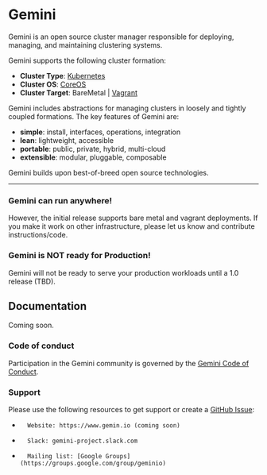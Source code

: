 # Gemini

Gemini is an open source cluster manager responsible for deploying, managing, and maintaining clustering systems.

Gemini supports the following cluster formation:

* **Cluster Type**: [Kubernetes](http://kubernetes.io/)
* **Cluster OS**: [CoreOS](https://coreos.com/)
* **Cluster Target**: BareMetal | [Vagrant](https://www.vagrantup.com/)

Gemini includes abstractions for managing clusters in loosely and tightly coupled formations. The key features of Gemini are:

* **simple**: install, interfaces, operations, integration
* **lean**: lightweight, accessible
* **portable**: public, private, hybrid, multi-cloud
* **extensible**: modular, pluggable, composable

Gemini builds upon best-of-breed open source technologies.

<hr>

### Gemini can run anywhere!
However, the initial release supports bare metal and vagrant deployments.  If you make it work on other infrastructure, please let us know and contribute instructions/code.

### Gemini is NOT ready for Production!
Gemini will not be ready to serve your production workloads until a 1.0 release (TBD).

## Documentation

Coming soon.

### Code of conduct

Participation in the Gemini community is governed by the [Gemini Code of Conduct](code-of-conduct.md).

### Support

Please use the following resources to get support or create a [GitHub Issue](https://github.com/gemini-project/gemini/issues):

-       Website: https://www.gemin.io (coming soon)
-       Slack: gemini-project.slack.com
-       Mailing list: [Google Groups](https://groups.google.com/group/geminio)
